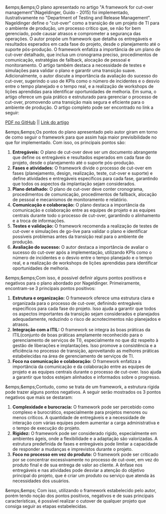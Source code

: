 &emps;&emps;O plano apresentado no artigo "A framework for cut-over management"(Nageldinger, Guido - 2015) foi implementado, ilustrativamente no "Department of Testing and Release Management". Nageldinger define o "cut-over" como a transição de um projeto de TI para o ambiente de produção, um processo crítico que, se não for bem gerenciado, pode causar atrasos e comprometer a segurança das operações. O autor propõe um framework que detalha os entregáveis e resultados esperados em cada fase do projeto, desde o planejamento até o suporte pós-produção. O framework enfatiza a importância de um plano de cut-over detalhado, que inclua um cronograma preciso, procedimentos de comunicação, estratégias de fallback, alocação de pessoal e monitoramento. O artigo também destaca a necessidade de testes e simulações para validar o plano e garantir uma transição suave. Adicionalmente, o autor discute a importância da avaliação do sucesso do cut-over, sugerindo o uso de KPIs como o número de incidentes e o desvio entre o tempo planejado e o tempo real, e a realização de workshops de lições aprendidas para identificar oportunidades de melhoria. Em suma, o artigo oferece um guia prático e estruturado para gerenciar o processo de cut-over, promovendo uma transição mais segura e eficiente para o ambiente de produção. O artigo completo pode ser encontrado no link a seguir:

[PDF no GitHub](https://github.com/3R11K/Entrega_S05/blob/main/peerj-cs-29.pdf)   ||    [Link do artigo](https://peerj.com/articles/cs-29/)

&emps;&emps;Os pontos do plano apresentado pelo autor giram em torno de como seguir o framework para que assim haja maior previsibilidade no que for implementado. Com isso, os principais pontos são:

1. **Entregáveis:** O plano de cut-over deve ser um documento abrangente que define os entregáveis e resultados esperados em cada fase do projeto, desde o planejamento até o suporte pós-produção. 
2. **Fases e atividades:** O framework divide o processo de cut-over em fases (planejamento, design, realização, teste, cut-over e suporte) e define atividades e entregáveis específicos para cada fase, garantindo que todos os aspectos da implantação sejam considerados.
3. **Plano detalhado:** O plano de cut-over deve conter cronograma, procedimentos de comunicação, procedimentos de fallback, alocação de pessoal e mecanismos de monitoramento e relatório.
4. **Comunicação e colaboração:** O plano destaca a importância da comunicação e colaboração entre as equipes de projeto e as equipes centrais durante todo o processo de cut-over, garantindo o alinhamento e a troca de informações.
5. **Testes e validação:** O framework recomenda a realização de testes de cut-over e simulações de go-live para validar o plano e identificar possíveis problemas antes da transição real para o ambiente de produção.
6. **Avaliação do sucesso:** O autor destaca a importância de avaliar o sucesso do cut-over após a implementação, utilizando KPIs como o número de incidentes e o desvio entre o tempo planejado e o tempo real, e a realização de workshops de lições aprendidas para identificar oportunidades de melhoria. 

&emps;&emps;Com isso, é possível definir alguns pontos positivos e negativos para o plano abordado por Nageldinger. Primeiramente, encontram-se 3 principais pontos positivos:

1. **Estrutura e organização:** O framework oferece uma estrutura clara e organizada para o processo de cut-over, definindo entregáveis específicos para cada fase do projeto. Isso ajuda a garantir que todos os aspectos importantes da transição sejam considerados e planejados adequadamente, reduzindo o risco de acnotecimentos não planejados e atrasos.
2. **Integração com a ITIL:** O framework se integra às boas práticas da ITIL(conjunto de boas práticas amplamente reconhecido para o gerenciamento de serviços de TI), especialmente no que diz respeito à gestão de liberações e implantações. Isso promove a consistência e a eficiência no processo de transição, aproveitando as melhores práticas estabelecidas na área de gerenciamento de serviços de TI.
3. **Foco na comunicação e colaboração:** O framework enfatiza a importância da comunicação e da colaboração entre as equipes de projeto e as equipes centrais durante o processo de cut-over. Isso ajuda a garantir que todos estejam alinhados e informados sobre o progresso.

&emps;&emps;Contudo, como se trata de um framework, a estrutura rígida pode trazer alguns pontos negativos. A seguir serão mostrados os 3 pontos negativos que mais se destaram:

1. **Complexidade e burocracia:** O framework pode ser percebido como complexo e burocrático, especialmente para projetos menores ou menos críticos. A quantidade de entregáveis e a necessidade de interação com várias equipes podem aumentar a carga administrativa e o tempo de execução do projeto.
2. **Rigidez:** O framework pode ser considerado rígido, especialmente em ambientes ágeis, onde a flexibilidade e a adaptação são valorizadas. A estrutura predefinida de fases e entregáveis pode limitar a capacidade de responder a mudanças e imprevistos durante o projeto.
3. **Foco no processo em vez do produto:** O framework pode ser criticado por se concentrar excessivamente no processo de cut-over, em vez do produto final e de sua entrega de valor ao cliente. A ênfase nos entregáveis e nas atividades pode desviar a atenção do objetivo principal do projeto, que é criar um produto ou serviço que atenda às necessidades dos usuários.

&emps;&emps; Com isso, utilizando o framework estabelecido pelo autor, porém tendo noção dos pontos positivos, negativos e de suas principais características, é possível realizar o cutover de qualquer projeto que consiga seguir as etapas estabelecidas.
